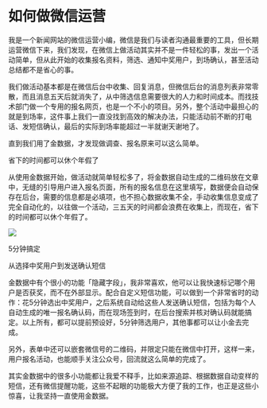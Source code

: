 # 如何做微信运营

我是一个新闻网站的微信运营小编，微信是我们与读者沟通最重要的工具，但长期运营微信下来，我们发现，在微信上做活动其实并不是一件轻松的事，发出一个活动简单，但从此开始的收集报名资料，筛选、通知中奖用户，到场确认，甚至活动总结都不是省心的事。

我们做活动基本都是在微信后台中收集、回复消息，但微信后台的消息列表非常零散，而且消息五天后就消失了，从中筛选信息需要很大的人力和时间成本。而找技术部门做一个专用的报名网页，也是一个不小的项目。另外，整个活动中最担心的就是到场率，这件事上我们一直没找到高效的解决办法，只能活动前不断的打电话、发短信确认，最后的实际到场率能超过一半就谢天谢地了。

直到我们用了金数据，才发现做调查、报名原来可以这么简单。

省下的时间都可以休个年假了


从使用金数据开始，做活动就简单轻松多了，将金数据自动生成的二维码放在文章中，无缝的引导用户进入报名页面，所有的报名信息在这里填写，数据便会自动保存在后台，需要的信息都是必填项，也不担心数据收集不全，手动收集信息变成了完全自动化的，以往做一个活动，三五天的时间都会浪费在收集上，而现在，省下的时间都可以休个年假了。

![](http://mmbiz.qpic.cn/mmbiz/3xSOlqCbovuNj5Rw78C8icCoh3MWnLUia286Im3mLUeuhBu9mEYZiajkvuxH4FlSzTjtCdz36GBlrXVdcemctaicXQ/640?wx_fmt=png&&wxfrom=5&wx_lazy=1)



5分钟搞定

从选择中奖用户到发送确认短信

金数据中有个很小的功能「隐藏字段」，我非常喜欢，他可以让我快速标记哪个用户是否获奖，而不在外部显示。配合自定义短信功能，可以做到一个非常省时的动作：花5分钟选出中奖用户，之后系统自动给这些人发送确认短信，包括为每个人自动生成的唯一报名确认码，而在现场签到时，在后台搜索并核对确认码就能搞定。以上所有，都可以提前预设好，5分钟筛选用户，其他事都可以让小金去完成。





另外，表单中还可以嵌套微信号的二维码，并限定只能在微信中打开，这样一来，用户报名活动，也能顺手关注公众号，回流就这么简单的完成了。

其实金数据中的很多小功能都让我爱不释手，比如来源追踪、根据数据自动变样的短信，还有微信提醒功能，这些不起眼的功能极大方便了我的工作，也正是这些小惊喜，让我坚持一直使用金数据。



